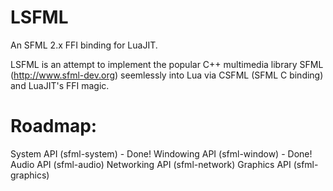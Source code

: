 LSFML
=====

An SFML 2.x FFI binding for LuaJIT.

LSFML is an attempt to implement the popular C++ multimedia library SFML (http://www.sfml-dev.org) seemlessly into Lua via CSFML (SFML C binding) and LuaJIT's FFI magic.

Roadmap:
===
System API (sfml-system) - Done!
Windowing API (sfml-window) - Done!
Audio API (sfml-audio)
Networking API (sfml-network)
Graphics API (sfml-graphics)